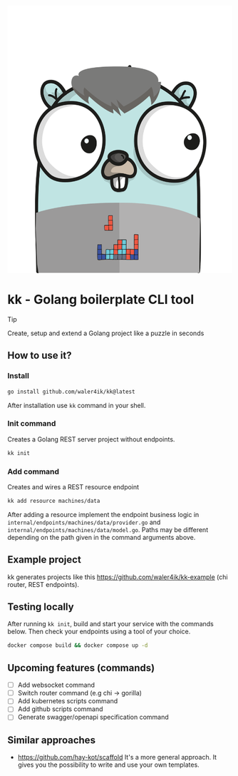 <p align="center">
    <img src="logo.png" width="550" height="600">
</p>

# kk - Golang boilerplate CLI tool
> [!TIP]
> Create, setup and extend a Golang project like a puzzle in seconds

## How to use it?
### Install

```zsh
go install github.com/waler4ik/kk@latest
```
After installation use `kk` command in your shell.

### Init command
Creates a Golang REST server project without endpoints.

```zsh
kk init 
```

### Add command
Creates and wires a REST resource endpoint

```zsh
kk add resource machines/data
```
After adding a resource implement the endpoint business logic in `internal/endpoints/machines/data/provider.go` and `internal/endpoints/machines/data/model.go`.
Paths may be different depending on the path given in the command arguments above.

## Example project
kk generates projects like this https://github.com/waler4ik/kk-example (chi router, REST endpoints).

## Testing locally
After running `kk init`, build and start your service with the commands below. Then check your endpoints using a tool of your choice.
```zsh
docker compose build && docker compose up -d
```
## Upcoming features (commands)
- [ ] Add websocket command
- [ ] Switch router command (e.g chi -> gorilla)
- [ ] Add kubernetes scripts command
- [ ] Add github scripts command
- [ ] Generate swagger/openapi specification command

## Similar approaches 
- https://github.com/hay-kot/scaffold It's a more general approach. It gives you the possibility to write and use your own templates.
